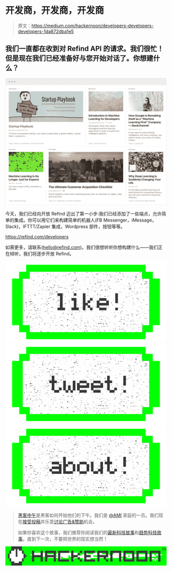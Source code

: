 # 开发商，开发商，开发商

> 原文：<https://medium.com/hackernoon/developers-developers-developers-1da872dba1e5>

## 我们一直都在收到对 Refind API 的请求。我们很忙！但是现在我们已经准备好与您开始对话了。你想建什么？

![](img/5fa584410ca6895b8a3901ed653a7543.png)

今天，我们已经向开放 Refind 迈出了第一小步:我们已经添加了一些端点，允许简单的集成。你可以用它们来构建简单的机器人(FB Messenger，iMessage，Slack)，IFTTT/Zapier 集成，Wordpress 部件，按钮等等。

https://refind.com/developers

如需更多，请联系(hello@refind.com)。我们很想听听你想构建什么——我们正在倾听，我们将逐步开放 Refind。

[![](img/50ef4044ecd4e250b5d50f368b775d38.png)](http://bit.ly/HackernoonFB)[![](img/979d9a46439d5aebbdcdca574e21dc81.png)](https://goo.gl/k7XYbx)[![](img/2930ba6bd2c12218fdbbf7e02c8746ff.png)](https://goo.gl/4ofytp)

> [黑客中午](http://bit.ly/Hackernoon)是黑客如何开始他们的下午。我们是 [@AMI](http://bit.ly/atAMIatAMI) 家庭的一员。我们现在[接受投稿](http://bit.ly/hackernoonsubmission)并乐意[讨论广告&赞助](mailto:partners@amipublications.com)机会。
> 
> 如果你喜欢这个故事，我们推荐你阅读我们的[最新科技故事](http://bit.ly/hackernoonlatestt)和[趋势科技故事](https://hackernoon.com/trending)。直到下一次，不要把世界的现实想当然！

![](img/be0ca55ba73a573dce11effb2ee80d56.png)